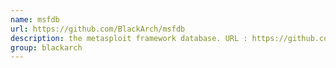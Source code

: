 ```yaml
---
name: msfdb
url: https://github.com/BlackArch/msfdb
description: the metasploit framework database. URL : https://github.com/BlackArch/msfdb Groups : blackarch blackarch-misc
group: blackarch
---
```

